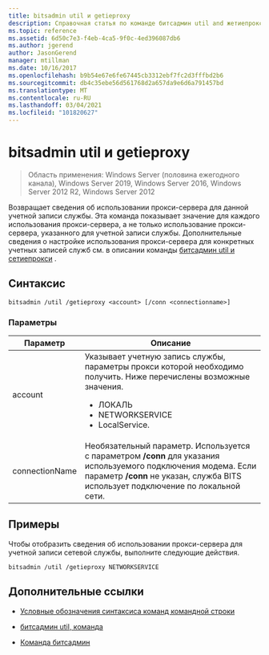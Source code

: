 ```yaml
---
title: bitsadmin util и getieproxy
description: Справочная статья по команде битсадмин util and жетиепрокси, которая получает сведения об использовании прокси-сервера для данной учетной записи службы.
ms.topic: reference
ms.assetid: 6d50c7e3-f4eb-4ca5-9f0c-4ed396087db6
ms.author: jgerend
author: JasonGerend
manager: mtillman
ms.date: 10/16/2017
ms.openlocfilehash: b9b54e67e6fe67445cb3312ebf7fc2d3fffbd2b6
ms.sourcegitcommit: db4c35ebe56d561768d2a657da9e6d6a791457bd
ms.translationtype: MT
ms.contentlocale: ru-RU
ms.lasthandoff: 03/04/2021
ms.locfileid: "101820627"
---
```

# <a name="bitsadmin-util-and-getieproxy"></a>bitsadmin util и getieproxy

> Область применения: Windows Server (половина ежегодного канала), Windows Server 2019, Windows Server 2016, Windows Server 2012 R2, Windows Server 2012

Возвращает сведения об использовании прокси-сервера для данной учетной записи службы. Эта команда показывает значение для каждого использования прокси-сервера, а не только использование прокси-сервера, указанного для учетной записи службы. Дополнительные сведения о настройке использования прокси-сервера для конкретных учетных записей служб см. в описании команды [битсадмин util и сетиепрокси](bitsadmin-util-and-setieproxy.md) .

## <a name="syntax"></a>Синтаксис

```
bitsadmin /util /getieproxy <account> [/conn <connectionname>]
```

### <a name="parameters"></a>Параметры

| Параметр | Описание |
| --------- | ---------- |
| account | Указывает учетную запись службы, параметры прокси которой необходимо получить. Ниже перечислены возможные значения.<ul><li>ЛОКАЛЬ</li><li>   NETWORKSERVICE</li><li>LocalService.</li></ul> |
| connectionName | Необязательный параметр. Используется с параметром **/conn** для указания используемого подключения модема. Если параметр **/conn** не указан, служба BITS использует подключение по локальной сети. |

## <a name="examples"></a>Примеры

Чтобы отобразить сведения об использовании прокси-сервера для учетной записи сетевой службы, выполните следующие действия.

```
bitsadmin /util /getieproxy NETWORKSERVICE
```

## <a name="additional-references"></a>Дополнительные ссылки

- [Условные обозначения синтаксиса команд командной строки](command-line-syntax-key.md)

- [битсадмин util, команда](bitsadmin-util.md)

- [Команда битсадмин](bitsadmin.md)
